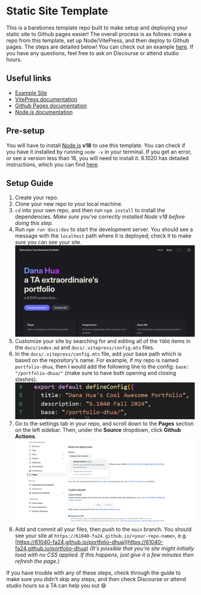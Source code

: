 # Static Site Template

This is a barebones template repo built to make setup and deploying your static site to Github pages easier! The overall process is as follows: make a repo from this template, set up Node/VitePress, and then deploy to Github pages. The steps are detailed below! You can check out an example [here](https://61040-fa24.github.io/portfolio-dhua). If you have any questions, feel free to ask on Discourse or attend studio hours.

## Useful links

- [Example Site](https://61040-fa24.github.io/portfolio-dhua)
- [VitePress documentation](https://vitepress.dev/)
- [Github Pages documentation](https://docs.github.com/en/pages/getting-started-with-github-pages/about-github-pages)
- [Node.js documentation](https://nodejs.org/en/docs/)

## Pre-setup

You will have to install [Node.js](https://nodejs.org/en/) **v18** to use this template. You can check if you have it installed by running `node -v` in your terminal. If you get an error, or see a version less than 18, you will need to install it. 6.1020 has detailed instructions, which you can find [here](https://web.mit.edu/6.102/www/sp24/tools/getting-started/#install_node).

## Setup Guide

1. Create your repo.
2. Clone your new repo to your local machine.
3. `cd` into your own repo, and then run `npm install` to install the dependencies. _Make sure you've correctly installed Node v18 before doing this step._
4. Run `npm run docs:dev` to start the development server. You should see a message with the `localhost` path where it is deployed; check it to make sure you can see your site.
   ![Sample site](assets/images/sample-site.png)
5. Customize your site by searching for and editing all of the `TODO` items in the `docs/index.md` and `docs/.vitepress/config.mts` files.
6. In the `docs/.vitepress/config.mts` file, add your base path which is based on the repository's name. For example, if my repo is named `portfolio-dhua`, then I would add the following line to the config: `base: "/portfolio-dhua/"` (make sure to have both opening and closing slashes).
   ![Base path example](assets/images/base-url.png)
7. Go to the settings tab in your repo, and scroll down to the **Pages** section on the left sidebar. Then, under the **Source** dropdown, click **Github Actions**.
   ![Actions config](assets/images/gh-actions.png)
8. Add and commit all your files, then push to the `main` branch. You should see your site at `https://61040-fa24.github.io/<your-repo-name>`, e.g. [https://61040-fa24.github.io/portfolio-dhua](https://61040-fa24.github.io/portfolio-dhua) _(It's possible that you're site might initially load with no CSS applied. If this happens, just give it a few minutes then refresh the page.)_

If you have trouble with any of these steps, check through the guide to make sure you didn't skip any steps, and then check Discourse or attend studio hours so a TA can help you out :smile:
